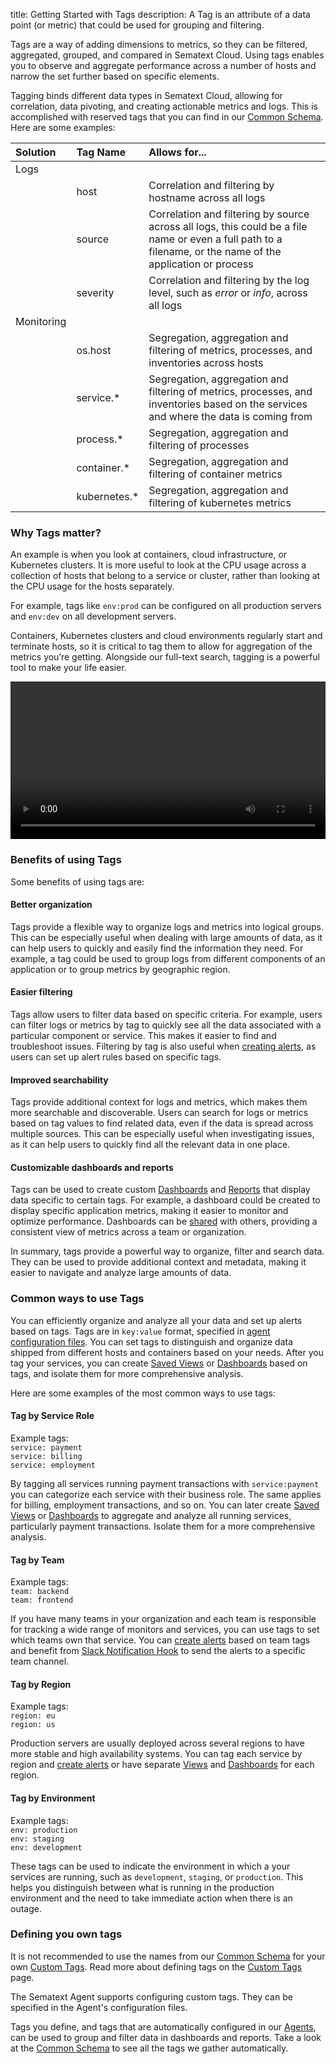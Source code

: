title: Getting Started with Tags 
description: A Tag is an attribute of a data point (or metric) that could be used for grouping and filtering.

Tags are a way of adding dimensions to metrics, so they can be filtered, aggregated, grouped, and compared in Sematext Cloud. Using tags enables you to observe and aggregate performance across a number of hosts and narrow the set further based on specific elements. 

Tagging binds different data types in Sematext Cloud, allowing for correlation, data pivoting, and creating actionable metrics and logs. This is accomplished with reserved tags that you can find in our [Common Schema](./common-schema). Here are some examples:

| Solution | Tag Name  | Allows for...
|:--|:--|:--
| Logs
| | host | Correlation and filtering by hostname across all logs
| | source | Correlation and filtering by source across all logs, this could be a file name or even a full path to a filename, or the name of the application or process
| | severity | Correlation and filtering by the log level, such as *error* or *info*, across all logs
| Monitoring
| | os.host | Segregation, aggregation and filtering of metrics, processes, and inventories across hosts
| | service.* | Segregation, aggregation and filtering of metrics, processes, and inventories based on the services and where the data is coming from
| | process.*  | Segregation, aggregation and filtering of processes
| | container.*  | Segregation, aggregation and filtering of container metrics
| | kubernetes.*  | Segregation, aggregation and filtering of kubernetes metrics

### Why Tags matter?
An example is when you look at containers, cloud infrastructure, or Kubernetes clusters. It is more useful to look at the CPU usage across a collection of hosts that belong to a service or cluster, rather than looking at the CPU usage for the hosts separately.

For example, tags like `env:prod` can be configured on all production servers and `env:dev` on all development servers.

Containers, Kubernetes clusters and cloud environments regularly start and terminate hosts, so it is critical to tag them to allow for aggregation of the metrics you’re getting. Alongside our full-text search, tagging is a powerful tool to make your life easier.

<video style="display:block; width:100%; height:auto;" controls>
  <source src="https://cdn.sematext.com/videos/groupbytags2.mp4" type="video/mp4" />
</video>

### Benefits of using Tags ###
Some benefits of using tags are:

#### Better organization ####
Tags provide a flexible way to organize logs and metrics into logical groups. This can be especially useful when dealing with large amounts of data, as it can help users to quickly and easily find the information they need. For example, a tag could be used to group logs from different components of an application or to group metrics by geographic region.

#### Easier filtering ####
Tags allow users to filter data based on specific criteria. For example, users can filter logs or metrics by tag to quickly see all the data associated with a particular component or service. This makes it easier to find and troubleshoot issues. Filtering by tag is also useful when [creating alerts](https://sematext.com/docs/alerts/), as users can set up alert rules based on specific tags.

#### Improved searchability ####
Tags provide additional context for logs and metrics, which makes them more searchable and discoverable. Users can search for logs or metrics based on tag values to find related data, even if the data is spread across multiple sources. This can be especially useful when investigating issues, as it can help users to quickly find all the relevant data in one place.

#### Customizable dashboards and reports ####
Tags can be used to create custom [Dashboards](https://sematext.com/docs/dashboards/) and [Reports](https://sematext.com/docs/dashboards/reports-and-components/) that display data specific to certain tags. For example, a dashboard could be created to display specific application metrics, making it easier to monitor and optimize performance. Dashboards can be [shared](https://sematext.com/docs/team/account-members/) with others, providing a consistent view of metrics across a team or organization.

In summary, tags provide a powerful way to organize, filter and search data. They can be used to provide additional context and metadata, making it easier to navigate and analyze large amounts of data.

### Common ways to use Tags ###
You can efficiently organize and analyze all your data and set up alerts based on tags.
Tags are in `key:value` format, specified in [agent configuration files](https://sematext.com/docs/tags/custom-tags/). You can set tags to distinguish and organize data shipped from different hosts and containers based on your needs.
After you tag your services, you can create [Saved Views](https://sematext.com/docs/guide/saved-views/) or [Dashboards](https://sematext.com/docs/dashboards/) based on tags, and isolate them for more comprehensive analysis.

Here are some examples of the most common ways to use tags:

#### Tag by Service Role ####
Example tags: <br>
`service: payment` <br>
`service: billing` <br>
`service: employment` <br>

By tagging all services running payment transactions with `service:payment` you can categorize each service with their business role. The same applies for billing, employment transactions, and so on. You can later create [Saved Views](https://sematext.com/docs/guide/saved-views/) or [Dashboards](https://sematext.com/docs/dashboards/) to aggregate and analyze all running services, particularly payment transactions. Isolate them for a more comprehensive analysis.

#### Tag by Team ####
Example tags: <br>
`team: backend` <br>
`team: frontend` <br>

If you have many teams in your organization and each team is responsible for tracking a wide range of monitors and services, you can use tags to set which teams own that service. You can [create alerts](https://sematext.com/docs/alerts/) based on team tags and benefit from [Slack Notification Hook](https://sematext.com/docs/integration/alerts-slack-integration/) to send the alerts to a specific team channel.

#### Tag by Region ####
Example tags: <br>
`region: eu` <br>
`region: us` <br>

Production servers are usually deployed across several regions to have more stable and high availability systems. You can tag each service by region and [create alerts](https://sematext.com/docs/alerts/) or have separate [Views](https://sematext.com/docs/guide/saved-views/) and [Dashboards](https://sematext.com/docs/dashboards/) for each region. 

#### Tag by Environment ####
Example tags: <br>
`env: production` <br>
`env: staging`<br>
`env: development` <br>

These tags can be used to indicate the environment in which a your services are running, such as `development`, `staging`, or `production`. This helps you distinguish between what is running in the production environment and the need to take immediate action when there is an outage.

### Defining you own tags
It is not recommended to use the names from our [Common Schema](./common-schema) for your own [Custom Tags](./custom-tags). Read more about defining tags on the [Custom Tags](./custom-tags) page.

The Sematext Agent supports configuring custom tags. They can be specified in the Agent's configuration files.

Tags you define, and tags that are automatically configured in our [Agents](../agents), can be used to group and filter data in dashboards and reports. Take a look at the [Common Schema](./common-schema) to see all the tags we gather automatically.
